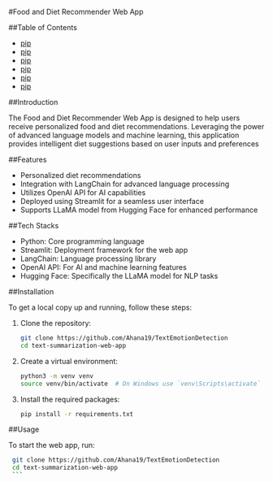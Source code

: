 #Food and Diet Recommender Web App

##Table of Contents
- [pip](Introduction)
-  [pip](Features)
- [pip](TechStacks)
-  [pip](Installation)
-  [pip](Usage)
-  [pip](Configuration)

##Introduction

The Food and Diet Recommender Web App is designed to help users receive personalized food and diet recommendations. Leveraging the power of advanced language models and machine learning, this application provides intelligent diet suggestions based on user inputs and preferences

##Features

- Personalized diet recommendations
- Integration with LangChain for advanced language processing
- Utilizes OpenAI API for AI capabilities
- Deployed using Streamlit for a seamless user interface
- Supports LLaMA model from Hugging Face for enhanced performance

##Tech Stacks

- Python: Core programming language
- Streamlit: Deployment framework for the web app
- LangChain: Language processing library
- OpenAI API: For AI and machine learning features
- Hugging Face: Specifically the LLaMA model for NLP tasks

##Installation

To get a local copy up and running, follow these steps:
1. Clone the repository:
    ```sh
    git clone https://github.com/Ahana19/TextEmotionDetection
    cd text-summarization-web-app
    ```

2. Create a virtual environment:
    ```sh
    python3 -m venv venv
    source venv/bin/activate  # On Windows use `venv\Scripts\activate`
    ```

3. Install the required packages:
    ```sh
    pip install -r requirements.txt
    ```
##Usage

To start the web app, run:
   ```sh
    git clone https://github.com/Ahana19/TextEmotionDetection
    cd text-summarization-web-app
    ```



